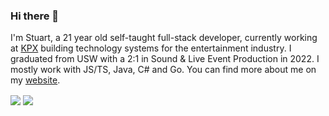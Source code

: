 ### Hi there 👋
I'm Stuart, a 21 year old self-taught full-stack developer, currently working at [KPX](https://kpx.tv) building technology systems for the entertainment industry. I graduated from USW with a 2:1 in Sound & Live Event Production in 2022. I mostly work with JS/TS, Java, C# and Go. You can find more about me on my [website](https://pomeroys.site).

<img src="https://github-readme-stats.vercel.app/api?username=Rushmead&show_icons=true&theme=dark" align="center" />

<img src="https://github-readme-stats.vercel.app/api/top-langs/?username=Rushmead&show_icons=true&theme=dark" align="center" />
